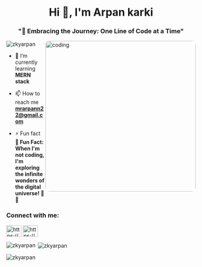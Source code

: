 <h1 align="center">Hi 👋, I'm Arpan karki</h1>
<h3 align="center">"🚀 Embracing the Journey: One Line of Code at a Time"</h3>
<img align="right" alt="coding" width="400" src="https://cdn.dribbble.com/users/1162077/screenshots/3848914/programmer.gif" style="border-radius: 10px;">


<p align="left"> <img src="https://komarev.com/ghpvc/?username=zkyarpan&label=Profile%20views&color=0e75b6&style=flat" alt="zkyarpan" /> </p>

- 🌱 I’m currently learning **MERN stack**

- 📫 How to reach me **mrarpann22@gmail.com**

- ⚡ Fun fact **🌌 Fun Fact: When I'm not coding, I'm exploring the infinite wonders of the digital universe! 🚀🌠**

<h3 align="left">Connect with me:</h3>
<p align="left">
<a href="https://linkedin.com/in/https://www.linkedin.com/in/arpan-karki-b5351a286/" target="blank"><img align="center" src="https://raw.githubusercontent.com/rahuldkjain/github-profile-readme-generator/master/src/images/icons/Social/linked-in-alt.svg" alt="https://www.linkedin.com/in/arpan-karki-b5351a286/" height="30" width="40" /></a>
<a href="https://stackoverflow.com/users/https://stackoverflow.com/users/21134156/arpan-karki" target="blank"><img align="center" src="https://raw.githubusercontent.com/rahuldkjain/github-profile-readme-generator/master/src/images/icons/Social/stack-overflow.svg" alt="https://stackoverflow.com/users/21134156/arpan-karki" height="30" width="40" /></a>
</p>

<p><img align="left" src="https://github-readme-stats.vercel.app/api/top-langs?username=zkyarpan&show_icons=true&locale=en&layout=compact" alt="zkyarpan" /></p>

<p>&nbsp;<img align="center" src="https://github-readme-stats.vercel.app/api?username=zkyarpan&show_icons=true&locale=en" alt="zkyarpan" /></p>

<p><img align="center" src="https://github-readme-streak-stats.herokuapp.com/?user=zkyarpan&" alt="zkyarpan" /></p>
